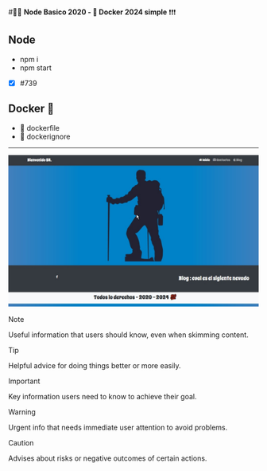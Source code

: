 #🥇🥇 **Node Basico 2020 - 🐋 Docker 2024 simple** ❗❗❗
 
## Node
* npm i
* npm start
- [x] #739
 
## Docker 🐋
* 📍 dockerfile
* 📍 dockerignore

<hr/>
<img src="/main.jpg" />

> [!NOTE]
> Useful information that users should know, even when skimming content.

> [!TIP]
> Helpful advice for doing things better or more easily.

> [!IMPORTANT]
> Key information users need to know to achieve their goal.

> [!WARNING]
> Urgent info that needs immediate user attention to avoid problems.

> [!CAUTION]
> Advises about risks or negative outcomes of certain actions.
